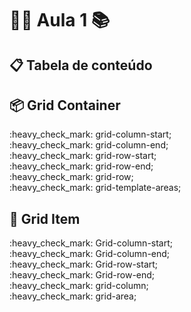 # :man_teacher: Aula 1 :books:

## :clipboard: Tabela de conteúdo

## :package: Grid Container

<p>       
    :heavy_check_mark: grid-column-start;<br>
    :heavy_check_mark: grid-column-end;<br>
    :heavy_check_mark: grid-row-start;<br>
    :heavy_check_mark: grid-row-end;<br>    
    :heavy_check_mark: grid-row;<br>
    :heavy_check_mark: grid-template-areas;<br>    
</p>

## :pencil:  Grid Item
<p>                
    :heavy_check_mark: Grid-column-start;<br>
    :heavy_check_mark: Grid-column-end;<br>
    :heavy_check_mark: Grid-row-start;<br>
    :heavy_check_mark: Grid-row-end;<br>
    :heavy_check_mark: grid-column;<br>
    :heavy_check_mark: grid-area;<br>
</p>



